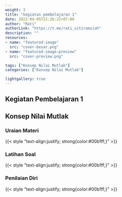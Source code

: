 ```yaml
---
weight: 3
title: "kegiatan pembelajaran 1"
date: 2022-04-05T22:26:22+07:00
author: "Rati"
authorLink: "https://t.me/rati_sitiramziah"
description: ""
resources:
- name: "featured-image"
  src: "cover-besar.png"
- name: "featured-image-preview"
  src: "cover-preview.png"

tags: ["Konsep Nilai Mutlak"]
categories: ["Konsep Nilai Mutlak"]

lightgallery: true
---
```


## Kegiatan Pembelajaran 1
## Konsep Nilai Mutlak
### Uraian Materi
{{< style "text-align:justify; strong{color:#00b1ff;}" >}}

### Latihan Soal
{{< style "text-align:justify; strong{color:#00b1ff;}" >}}

### Penilaian Diri
{{< style "text-align:justify; strong{color:#00b1ff;}" >}}
